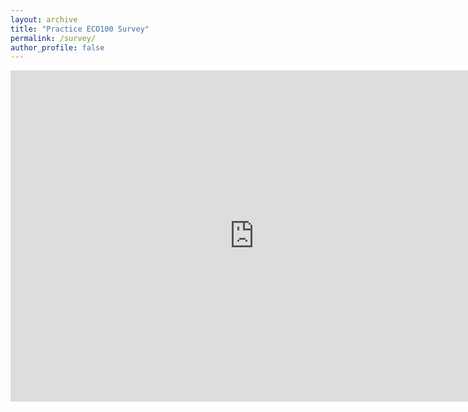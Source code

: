 ```yaml
---
layout: archive
title: "Practice ECO100 Survey"
permalink: /survey/
author_profile: false
---
```


<iframe src="https://docs.google.com/forms/d/e/1FAIpQLSfOKLiO_BvyEwPnv8E2jsm0UWi-71zz-CfRjBkw1Dkb8lN0xg/viewform? usp=pp_url&entry.757081828=I+consent&entry.22990872&entry.422054798&entry.1342174310embedded=true" width="780" height="530" frameborder="0" marginheight="0" marginwidth="0">Loading...</iframe>
